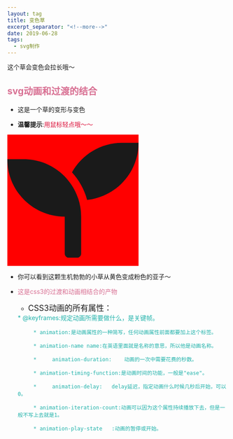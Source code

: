 ```yaml
---
layout: tag
title: 变色草
excerpt_separator: "<!--more-->"
date: 2019-06-28
tags:
  - svg制作
---
```


这个草会变色会拉长哦～

<!--more-->

## <b><font color=#D87093>svg动画和过渡的结合</b></font>

* 这是一个草的变形与变色

* <b>温馨提示</b>:<font color=#DC143C>用鼠标轻点哦～～</font>

<div class="seed">
<svg aria-hidden="true" focusable="false" data-prefix="fas" data-icon="seedling" class="svg-inline--fa fa-seedling fa-w-16" role="img" xmlns="http://www.w3.org/2000/svg" viewBox="0 0 512 512"><path fill="currentColor" d="M64 96H0c0 123.7 100.3 224 224 224v144c0 8.8 7.2 16 16 16h32c8.8 0 16-7.2 16-16V320C288 196.3 187.7 96 64 96zm384-64c-84.2 0-157.4 46.5-195.7 115.2 27.7 30.2 48.2 66.9 59 107.6C424 243.1 512 147.9 512 32h-64z"></path></svg>
</div>
<style>
.seed svg
{
	width:300px;
	height:300px;
	background:green;
	transition:width 2s;
	-webkit-transition:width 2s; /* Safari */
}

.seed svg:hover
{
	width:500px;
}
.seed svg{
	width:300px;
	height:300px;
	background:red;
	animation:myfirst 5s;
	-webkit-animation:myfirst 5s; /* Safari and Chrome */
}

@keyframes myfirst
{
	from {background:yellow;}
	to {background:pink;}
}

@-webkit-keyframes myfirst /* Safari and Chrome */
{
	from {background:yellow;}
	to {background:pink;}
}
</style>
* 你可以看到这颗生机勃勃的小草从黄色变成粉色的亚子～

* <font color=#D87093>这是css3的过渡和动画相结合的产物</font>
   
     * <font size=4>CSS3动画的所有属性：</font>
     <font color=#20B2AA>         
           * @keyframes:规定动画所需要做什么，是关键帧。
          
           * animation:是动画属性的一种简写，任何动画属性前面都要加上这个标签。
           	
           * animation-name	name:在英语里面就是名称的意思，所以他是动画名称。
           
           *	 animation-duration:	动画的一次中需要花费的秒数。
           	
           * animation-timing-function:是动画时间的功能，一般是"ease"。
           
           *	 animation-delay:	delay延迟，指定动画什么时候几秒后开始，可以0。
           
           * animation-iteration-count:动画可以因为这个属性持续播放下去，但是一般不写上去就是1。
         
           * animation-play-state	:动画的暂停或开始。	

</font>